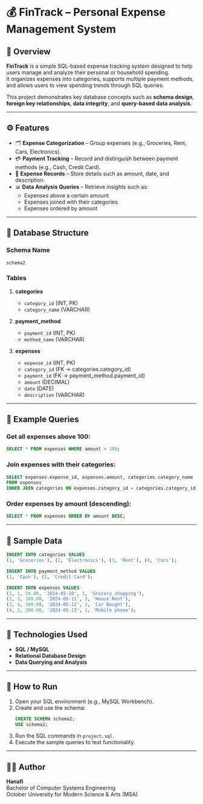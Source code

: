 # 💰 FinTrack – Personal Expense Management System

## 📝 Overview
**FinTrack** is a simple SQL-based expense tracking system designed to help users manage and analyze their personal or household spending.  
It organizes expenses into categories, supports multiple payment methods, and allows users to view spending trends through SQL queries.  

This project demonstrates key database concepts such as **schema design**, **foreign key relationships**, **data integrity**, and **query-based data analysis**.

---

## ⚙️ Features
- 🗂 **Expense Categorization** – Group expenses (e.g., Groceries, Rent, Cars, Electronics).  
- 💳 **Payment Tracking** – Record and distinguish between payment methods (e.g., Cash, Credit Card).  
- 📅 **Expense Records** – Store details such as amount, date, and description.  
- 📊 **Data Analysis Queries** – Retrieve insights such as:
  - Expenses above a certain amount  
  - Expenses joined with their categories  
  - Expenses ordered by amount  

---

## 🧩 Database Structure
### **Schema Name**
```sql
schema2
```

### **Tables**
1. **categories**
   - `category_id` (INT, PK)  
   - `category_name` (VARCHAR)

2. **payment_method**
   - `payment_id` (INT, PK)  
   - `method_name` (VARCHAR)

3. **expenses**
   - `expense_id` (INT, PK)  
   - `category_id` (FK → categories.category_id)  
   - `payment_id` (FK → payment_method.payment_id)  
   - `amount` (DECIMAL)  
   - `date` (DATE)  
   - `description` (VARCHAR)

---

## 🧠 Example Queries
### Get all expenses above 100:
```sql
SELECT * FROM expenses WHERE amount > 100;
```

### Join expenses with their categories:
```sql
SELECT expenses.expense_id, expenses.amount, categories.category_name
FROM expenses
INNER JOIN categories ON expenses.category_id = categories.category_id;
```

### Order expenses by amount (descending):
```sql
SELECT * FROM expenses ORDER BY amount DESC;
```

---

## 💾 Sample Data
```sql
INSERT INTO categories VALUES
(1, 'Groceries'), (2, 'Electronics'), (3, 'Rent'), (4, 'Cars');

INSERT INTO payment_method VALUES
(1, 'Cash'), (2, 'Credit Card');

INSERT INTO expenses VALUES
(1, 1, 50.00, '2024-05-10', 1, 'Grocery shopping'),
(2, 3, 100.00, '2024-05-11', 2, 'House Rent'),
(3, 4, 300.00, '2024-05-12', 2, 'Car Bought'),
(4, 2, 200.00, '2024-05-13', 1, 'Mobile phone');
```

---

## 🧱 Technologies Used
- **SQL / MySQL**
- **Relational Database Design**
- **Data Querying and Analysis**

---

## 🚀 How to Run
1. Open your SQL environment (e.g., MySQL Workbench).  
2. Create and use the schema:
   ```sql
   CREATE SCHEMA schema2;
   USE schema2;
   ```
3. Run the SQL commands in `project.sql`.  
4. Execute the sample queries to test functionality.

---

## 👨‍💻 Author
**Hanafi**  
Bachelor of Computer Systems Engineering  
October University for Modern Science & Arts (MSA)
